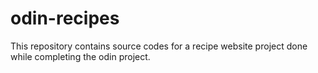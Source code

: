 # odin-recipes
This repository contains source codes for a recipe website project done while completing the odin project.